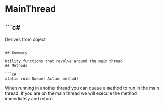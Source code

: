 # MainThread

## ```c#
Derives from object
```

## Summary

Utility functions that revolve around the main thread
## Methods

```c#
static void Queue( Action method) 
```
When running in another thread you can queue a method to run in the main thread.
If you are on the main thread we will execute the method immediately and return.
